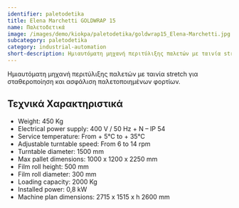 ```yaml
---
identifier: paletodetika
title: Elena Marchetti GOLDWRAP 15
name: Παλετοδετικά
image: /images/demo/kiokpa/paletodetika/goldwrap15_Elena-Marchetti.jpg
subcategory: paletodetika
category: industrial-automation
short-description: Ημιαυτόματη μηχανή περιτύλιξης παλετών με ταινία stretch για σταθεροποίηση και ασφάλιση παλετοποιημένων φορτίων.
---
```






Ημιαυτόματη μηχανή περιτύλιξης παλετών με ταινία stretch για σταθεροποίηση και ασφάλιση παλετοποιημένων φορτίων.


Τεχνικά Χαρακτηριστικά
---
*    Weight: 450 Kg
*    Electrical power supply: 400 V / 50 Hz + N – IP 54
*    Service temperature: From + 5°C to + 35°C
*    Adjustable turntable speed: From 6 to 14 rpm
*    Turntable diameter: 1500 mm
*    Max pallet dimensions: 1000 x 1200 x 2250 mm
*    Film roll height: 500 mm
*    Film roll diameter: 300 mm
*    Loading capacity: 2000 Kg
*    Installed power: 0,8 kW
*    Machine plan dimensions: 2715 x 1515 x h 2600 mm


